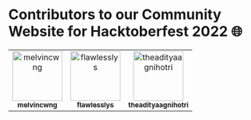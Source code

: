 <h1> Contributors to our Community Website for Hacktoberfest 2022 🌐</h1>

<!-- CONTRIBUTORS.md START -->
<!--
  Each <tr></tr> element contains MAX 6 <td></td> elements.
  Please begin with a new <tr></tr> element if the previous one is already full.
-->

<table>
  <tbody>
    <tr>
      <td align="center">
          <a href="https://github.com/melvincwng">
              <img src="https://avatars.githubusercontent.com/u/77479885?v=4" width="100;" alt="melvincwng"/>
              <br />
              <sub><b>melvincwng</b></sub>
          </a>
      </td>
      <td align="center">
          <a href="https://github.com/flawlesslys">
              <img src="https://avatars.githubusercontent.com/u/81615152?v=4" width="100;" alt="flawlesslys"/>
              <br />
              <sub><b>flawlesslys</b></sub>
          </a>
      </td>
      <td align="center">
          <a href="https://github.com/theadityaagnihotri">
              <img src="https://avatars.githubusercontent.com/u/95487342?v=4" width="100;" alt="theadityaagnihotri"/>
              <br />
              <sub><b>theadityaagnihotri</b></sub>
          </a>
      </td>
    </tr>   
  </tbody>
</table>

<!-- CONTRIBUTORS.md END -->